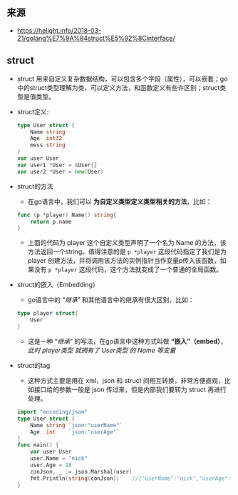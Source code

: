 ## 来源
* https://helight.info/2018-03-21/golang%E7%9A%84struct%E5%92%8Cinterface/

## struct
* struct 用来自定义复杂数据结构，可以包含多个字段（属性），可以嵌套；go中的struct类型理解为类，可以定义方法，和函数定义有些许区别；struct类型是值类型。

* struct定义:
    ```go
    type User struct {
        Name string
        Age  int32
        mess string
    }
    var user User
    var user1 *User = &User{}
    var user2 *User = new(User)
    ```

* struct的方法
    * 在go语言中，我们可以 __为自定义类型定义类型相关的方法__，比如：

    ```go
    func (p *player) Name() string{
        return p.name
    }
    ```

    * 上面的代码为 player 这个自定义类型声明了一个名为 Name 的方法，该方法返回一个string。值得注意的是 `p *player` 这段代码指定了我们是为 player 创建方法，并将调用该方法的实例指针当作变量p传入该函数，如果没有 `p *player` 这段代码，这个方法就变成了一个普通的全局函数。

* struct的嵌入（Embedding）
    * go语言中的 “_继承_” 和其他语言中的继承有很大区别，比如：

    ```go
    type player struct{
        User
    }
    ```

    * 这是一种 “_继承_” 的写法，在go语言中这种方式叫做 __“嵌入”（embed）__，_此时 player类型 就拥有了 User类型 的 Name 等变量_

* struct的tag
    * 这种方式主要是用在 xml，json 和 struct 间相互转换，非常方便直观，比如接口给的参数一般是 json 传过来，但是内部我们要转为 struct 再进行处理。

    ```go
    import "encoding/json"
    type User struct {
        Name string `json:"userName"`
        Age  int    `json:"userAge"`
    }
    func main() {
        var user User
        user.Name = "nick"
        user.Age = 18    
        conJson, _ := json.Marshal(user)
        fmt.Println(string(conJson))    //{"userName":"nick","userAge":0}
    }
    ```
